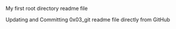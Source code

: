 My first root directory readme file

Updating and Committing 0x03_git readme file directly from GitHub

